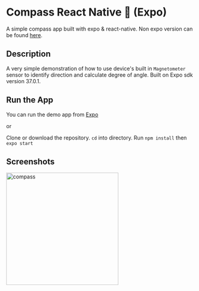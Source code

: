 # Compass React Native 🧭 (Expo)
A simple compass app built with expo & react-native. Non expo version can be found [here](https://github.com/rahulhaque/compass-react-native).


## Description
A very simple demonstration of how to use device's built in `Magnetometer` sensor to identify direction and calculate degree of angle. Built on Expo sdk version 37.0.1.


## Run the App
You can run the demo app from [Expo](https://expo.io/@rahulhaque/compass)

or

Clone or download the repository. `cd` into directory. Run `npm install` then `expo start`


## Screenshots
<img title="compass" src="https://github.com/rahulhaque/compass-react-native-expo/blob/master/screenshots/image.png" width="300"/>
